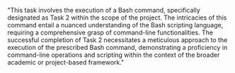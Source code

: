 "This task involves the execution of a Bash command, specifically designated as Task 2 within the scope of the project. The intricacies of this command entail a nuanced understanding of the Bash scripting language, requiring a comprehensive grasp of command-line functionalities. The successful completion of Task 2 necessitates a meticulous approach to the execution of the prescribed Bash command, demonstrating a proficiency in command-line operations and scripting within the context of the broader academic or project-based framework."
